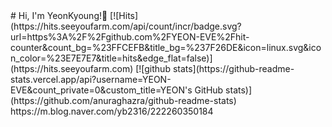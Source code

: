 <!-- ## Hi there 👋 --!>

# Hi, I'm YeonKyoung!👋

[![Hits](https://hits.seeyoufarm.com/api/count/incr/badge.svg?url=https%3A%2F%2Fgithub.com%2FYEON-EVE%2Fhit-counter&count_bg=%23FFCEFB&title_bg=%237F26DE&icon=linux.svg&icon_color=%23E7E7E7&title=hits&edge_flat=false)](https://hits.seeyoufarm.com)

[![github stats](https://github-readme-stats.vercel.app/api?username=YEON-EVE&count_private=0&custom_title=YEON's GitHub stats)](https://github.com/anuraghazra/github-readme-stats)


<!--
**YEON-EVE/YEON-EVE** is a ✨ _special_ ✨ repository because its `README.md` (this file) appears on your GitHub profile.

Here are some ideas to get you started:

- 🔭 I’m currently working on ...
- 🌱 I’m currently learning ...
- 👯 I’m looking to collaborate on ...
- 🤔 I’m looking for help with ...
- 💬 Ask me about ...
- 📫 How to reach me: ...
- 😄 Pronouns: ...
- ⚡ Fun fact: ...
-->

<ref>
https://m.blog.naver.com/yb2316/222260350184
